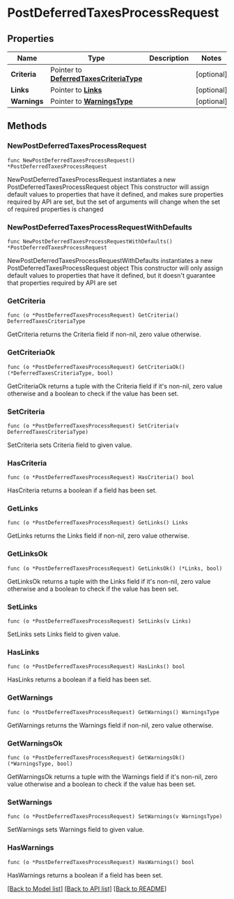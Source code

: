 # PostDeferredTaxesProcessRequest

## Properties

Name | Type | Description | Notes
------------ | ------------- | ------------- | -------------
**Criteria** | Pointer to [**DeferredTaxesCriteriaType**](DeferredTaxesCriteriaType.md) |  | [optional] 
**Links** | Pointer to [**Links**](Links.md) |  | [optional] 
**Warnings** | Pointer to [**WarningsType**](WarningsType.md) |  | [optional] 

## Methods

### NewPostDeferredTaxesProcessRequest

`func NewPostDeferredTaxesProcessRequest() *PostDeferredTaxesProcessRequest`

NewPostDeferredTaxesProcessRequest instantiates a new PostDeferredTaxesProcessRequest object
This constructor will assign default values to properties that have it defined,
and makes sure properties required by API are set, but the set of arguments
will change when the set of required properties is changed

### NewPostDeferredTaxesProcessRequestWithDefaults

`func NewPostDeferredTaxesProcessRequestWithDefaults() *PostDeferredTaxesProcessRequest`

NewPostDeferredTaxesProcessRequestWithDefaults instantiates a new PostDeferredTaxesProcessRequest object
This constructor will only assign default values to properties that have it defined,
but it doesn't guarantee that properties required by API are set

### GetCriteria

`func (o *PostDeferredTaxesProcessRequest) GetCriteria() DeferredTaxesCriteriaType`

GetCriteria returns the Criteria field if non-nil, zero value otherwise.

### GetCriteriaOk

`func (o *PostDeferredTaxesProcessRequest) GetCriteriaOk() (*DeferredTaxesCriteriaType, bool)`

GetCriteriaOk returns a tuple with the Criteria field if it's non-nil, zero value otherwise
and a boolean to check if the value has been set.

### SetCriteria

`func (o *PostDeferredTaxesProcessRequest) SetCriteria(v DeferredTaxesCriteriaType)`

SetCriteria sets Criteria field to given value.

### HasCriteria

`func (o *PostDeferredTaxesProcessRequest) HasCriteria() bool`

HasCriteria returns a boolean if a field has been set.

### GetLinks

`func (o *PostDeferredTaxesProcessRequest) GetLinks() Links`

GetLinks returns the Links field if non-nil, zero value otherwise.

### GetLinksOk

`func (o *PostDeferredTaxesProcessRequest) GetLinksOk() (*Links, bool)`

GetLinksOk returns a tuple with the Links field if it's non-nil, zero value otherwise
and a boolean to check if the value has been set.

### SetLinks

`func (o *PostDeferredTaxesProcessRequest) SetLinks(v Links)`

SetLinks sets Links field to given value.

### HasLinks

`func (o *PostDeferredTaxesProcessRequest) HasLinks() bool`

HasLinks returns a boolean if a field has been set.

### GetWarnings

`func (o *PostDeferredTaxesProcessRequest) GetWarnings() WarningsType`

GetWarnings returns the Warnings field if non-nil, zero value otherwise.

### GetWarningsOk

`func (o *PostDeferredTaxesProcessRequest) GetWarningsOk() (*WarningsType, bool)`

GetWarningsOk returns a tuple with the Warnings field if it's non-nil, zero value otherwise
and a boolean to check if the value has been set.

### SetWarnings

`func (o *PostDeferredTaxesProcessRequest) SetWarnings(v WarningsType)`

SetWarnings sets Warnings field to given value.

### HasWarnings

`func (o *PostDeferredTaxesProcessRequest) HasWarnings() bool`

HasWarnings returns a boolean if a field has been set.


[[Back to Model list]](../README.md#documentation-for-models) [[Back to API list]](../README.md#documentation-for-api-endpoints) [[Back to README]](../README.md)


